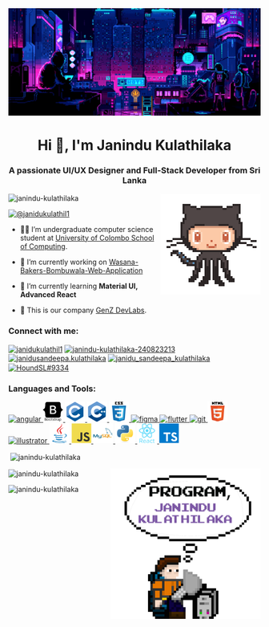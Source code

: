 <img src="./files/main.gif" alt="Your Image">
<h1 align="center">Hi 👋, I'm Janindu Kulathilaka</h1>
<h3 align="center">A passionate UI/UX Designer and Full-Stack Developer from Sri Lanka</h3>

<img align="right" src="https://raw.githubusercontent.com/Aoihara/Aoihara/master/git.gif">
<p align="left"> <img src="https://komarev.com/ghpvc/?username=janindu-kulathilaka&label=Profile%20views&color=0e75b6&style=flat" alt="janindu-kulathilaka" /> </p>

<p align="left"> <a href="https://twitter.com/@janidukulathil1" target="blank"><img src="https://img.shields.io/twitter/follow/@janidukulathil1?logo=twitter&style=for-the-badge" alt="@janidukulathil1" /></a> </p>

- 👨‍🎓 I’m undergraduate computer science student at [University of Colombo School of Computing](https://ucsc.cmb.ac.lk/).

- 🔭 I’m currently working on [Wasana-Bakers-Bombuwala-Web-Application](https://github.com/GenZ-DevLabs/wasana-bakers-bombuwala-web-application)

- 🌱 I’m currently learning **Material UI, Advanced React**

- 🔗 This is our company [GenZ DevLabs](www.genzdevlabs.com).

<h3 align="left">Connect with me:</h3>
<p align="left">
<a href="https://twitter.com/@janidukulathil1" target="blank"><img align="center" src="https://raw.githubusercontent.com/rahuldkjain/github-profile-readme-generator/master/src/images/icons/Social/twitter.svg" alt="janidukulathil1" height="30" width="40" /></a>
<a href="https://linkedin.com/in/janindu-kulathilaka-240823213" target="blank"><img align="center" src="https://raw.githubusercontent.com/rahuldkjain/github-profile-readme-generator/master/src/images/icons/Social/linked-in-alt.svg" alt="janindu-kulathilaka-240823213" height="30" width="40" /></a>
<a href="https://fb.com/janidusandeepa.kulathilaka" target="blank"><img align="center" src="https://raw.githubusercontent.com/rahuldkjain/github-profile-readme-generator/master/src/images/icons/Social/facebook.svg" alt="janidusandeepa.kulathilaka" height="30" width="40" /></a>
<a href="https://instagram.com/janidu_sandeepa_kulathilaka" target="blank"><img align="center" src="https://raw.githubusercontent.com/rahuldkjain/github-profile-readme-generator/master/src/images/icons/Social/instagram.svg" alt="janidu_sandeepa_kulathilaka" height="30" width="40" /></a>
<a href="https://discord.gg/HoundSL#9334" target="blank"><img align="center" src="https://raw.githubusercontent.com/rahuldkjain/github-profile-readme-generator/master/src/images/icons/Social/discord.svg" alt="HoundSL#9334" height="30" width="40" /></a>
</p>

<h3 align="left">Languages and Tools:</h3>
<p align="left"> 
  <a href="https://angular.io" target="_blank" rel="noreferrer"> <img src="https://angular.io/assets/images/logos/angular/angular.svg" alt="angular" width="40"     height="40"/> </a> 
  <a href="https://getbootstrap.com" target="_blank" rel="noreferrer"> <img src="https://raw.githubusercontent.com/devicons/devicon/master/icons/bootstrap/bootstrap-plain-wordmark.svg" alt="bootstrap" width="40" height="40"/> </a> 
  <a href="https://www.cprogramming.com/" target="_blank" rel="noreferrer"> <img src="https://raw.githubusercontent.com/devicons/devicon/master/icons/c/c-original.svg" alt="c" width="40" height="40"/> </a> 
  <a href="https://www.w3schools.com/cpp/" target="_blank" rel="noreferrer"> <img src="https://raw.githubusercontent.com/devicons/devicon/master/icons/cplusplus/cplusplus-original.svg" alt="cplusplus" width="40" height="40"/> </a> 
  <a href="https://www.w3schools.com/css/" target="_blank" rel="noreferrer"> <img src="https://raw.githubusercontent.com/devicons/devicon/master/icons/css3/css3-original-wordmark.svg" alt="css3" width="40" height="40"/> </a>
  <a href="https://www.figma.com/" target="_blank" rel="noreferrer"> <img src="https://www.vectorlogo.zone/logos/figma/figma-icon.svg" alt="figma" width="40" height="40"/> </a> 
  <a href="https://flutter.dev" target="_blank" rel="noreferrer"> <img src="https://www.vectorlogo.zone/logos/flutterio/flutterio-icon.svg" alt="flutter" width="40" height="40"/> </a> <a href="https://git-scm.com/" target="_blank" rel="noreferrer"> <img src="https://www.vectorlogo.zone/logos/git-scm/git-scm-icon.svg" alt="git" width="40" height="40"/> </a> 
  <a href="https://www.w3.org/html/" target="_blank" rel="noreferrer"> <img src="https://raw.githubusercontent.com/devicons/devicon/master/icons/html5/html5-original-wordmark.svg" alt="html5" width="40" height="40"/> </a> 
  <a href="https://www.adobe.com/in/products/illustrator.html" target="_blank" rel="noreferrer"> <img src="https://www.vectorlogo.zone/logos/adobe_illustrator/adobe_illustrator-icon.svg" alt="illustrator" width="40" height="40"/> </a> 
  <a href="https://www.java.com" target="_blank" rel="noreferrer"> <img src="https://raw.githubusercontent.com/devicons/devicon/master/icons/java/java-original.svg" alt="java" width="40" height="40"/> </a> 
  <a href="https://developer.mozilla.org/en-US/docs/Web/JavaScript" target="_blank" rel="noreferrer"> <img src="https://raw.githubusercontent.com/devicons/devicon/master/icons/javascript/javascript-original.svg" alt="javascript" width="40" height="40"/> </a> 
  <a href="https://www.mysql.com/" target="_blank" rel="noreferrer"> <img src="https://raw.githubusercontent.com/devicons/devicon/master/icons/mysql/mysql-original-wordmark.svg" alt="mysql" width="40" height="40"/> </a> 
  <a href="https://www.python.org" target="_blank" rel="noreferrer"> <img src="https://raw.githubusercontent.com/devicons/devicon/master/icons/python/python-original.svg" alt="python" width="40" height="40"/> </a> 
  <a href="https://reactjs.org/" target="_blank" rel="noreferrer"> <img src="https://raw.githubusercontent.com/devicons/devicon/master/icons/react/react-original-wordmark.svg" alt="react" width="40" height="40"/> </a>
  <a href="https://www.typescriptlang.org/" target="_blank" rel="noreferrer"> <img src="https://raw.githubusercontent.com/devicons/devicon/master/icons/typescript/typescript-original.svg" alt="typescript" width="40" height="40"/> </a> 

<p>&nbsp;<img align="center" src="https://github-readme-stats.vercel.app/api?username=janindu-kulathilaka&show_icons=true&locale=en" alt="janindu-kulathilaka" /></p>
<img align="right" src="./files/bottom.gif" width="300px">

<p><img align="center" src="https://github-readme-streak-stats.herokuapp.com/?user=janindu-kulathilaka&" alt="janindu-kulathilaka" /></p>
<p><img align="left" src="https://github-readme-stats.vercel.app/api/top-langs?username=janindu-kulathilaka&show_icons=true&locale=en&layout=compact" alt="janindu-kulathilaka" /></p>
